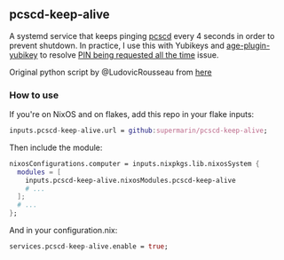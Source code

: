 ## pcscd-keep-alive

A systemd service that keeps pinging [pcscd]() every 4 seconds in order to
prevent shutdown. In practice, I use this with Yubikeys and
[age-plugin-yubikey](https://github.com/str4d/age-plugin-yubikey) to resolve
[PIN being requested all the time](https://github.com/str4d/age-plugin-yubikey/issues/144) issue.

Original python script by @LudovicRousseau from [here](https://github.com/str4d/age-plugin-yubikey/issues/144#issuecomment-1817814373)


### How to use

If you're on NixOS and on flakes, add this repo in your flake inputs:
``` nix
inputs.pcscd-keep-alive.url = github:supermarin/pcscd-keep-alive;
```

Then include the module:
``` nix
nixosConfigurations.computer = inputs.nixpkgs.lib.nixosSystem {
  modules = [
    inputs.pcscd-keep-alive.nixosModules.pcscd-keep-alive
    # ...
  ];
  # ...
};
```

And in your configuration.nix:
``` nix
services.pcscd-keep-alive.enable = true;
```
